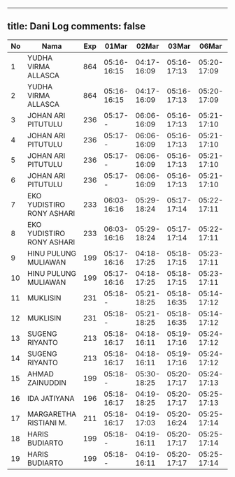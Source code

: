
---
title: Dani Log
comments: false
---

| No | Nama | Exp | 01Mar | 02Mar | 03Mar | 06Mar | 07Mar | 08Mar | 20Mar |
|-----|-----|-----|-----|-----|-----|-----|-----|-----|-----|
| 1 | YUDHA VIRMA ALLASCA | 864 | 05:16-16:15 | 04:17-16:09 | 05:16-17:13 | 05:20-17:09 | 05:27-17:09 | 05:01-17:16 | 05:34-- |
| 2 | YUDHA VIRMA ALLASCA | 864 | 05:16-16:15 | 04:17-16:09 | 05:16-17:13 | 05:20-17:09 | 05:27-17:09 | 05:01-17:16 | 05:34-- |
| 3 | JOHAN ARI PITUTULU | 236 | 05:17-- | 06:06-16:09 | 05:16-17:13 | 05:21-17:10 | 05:28-17:09 | 05:01-17:17 | --- |
| 4 | JOHAN ARI PITUTULU | 236 | 05:17-- | 06:06-16:09 | 05:16-17:13 | 05:21-17:10 | 05:28-17:09 | 05:01-17:17 | --- |
| 5 | JOHAN ARI PITUTULU | 236 | 05:17-- | 06:06-16:09 | 05:16-17:13 | 05:21-17:10 | 05:28-17:09 | 05:01-17:17 | --- |
| 6 | JOHAN ARI PITUTULU | 236 | 05:17-- | 06:06-16:09 | 05:16-17:13 | 05:21-17:10 | 05:28-17:09 | 05:01-17:17 | --- |
| 7 | EKO YUDISTIRO RONY ASHARI | 233 | 06:03-16:16 | 05:29-18:24 | 05:17-17:14 | 05:22-17:11 | 05:29-17:11 | 05:03-17:18 | 05:28-- |
| 8 | EKO YUDISTIRO RONY ASHARI | 233 | 06:03-16:16 | 05:29-18:24 | 05:17-17:14 | 05:22-17:11 | 05:29-17:11 | 05:03-17:18 | 05:28-- |
| 9 | HINU PULUNG MULIAWAN | 199 | 05:17-16:16 | 04:18-17:25 | 05:18-17:15 | 05:23-17:11 | 05:30-17:11 | 05:03-17:19 | --- |
| 10 | HINU PULUNG MULIAWAN | 199 | 05:17-16:16 | 04:18-17:25 | 05:18-17:15 | 05:23-17:11 | 05:30-17:11 | 05:03-17:19 | --- |
| 11 | MUKLISIN | 231 | 05:18-- | 05:21-18:25 | 05:18-16:35 | 05:14-17:12 | 05:30-17:12 | 05:04-17:19 | 05:29-16:19 |
| 12 | MUKLISIN | 231 | 05:18-- | 05:21-18:25 | 05:18-16:35 | 05:14-17:12 | 05:30-17:12 | 05:04-17:19 | 05:29-16:19 |
| 13 | SUGENG RIYANTO | 213 | 05:18-16:17 | 04:18-16:11 | 05:19-17:16 | 05:24-17:12 | 05:31-17:12 | 05:04-17:20 | 17:20-17:20 |
| 14 | SUGENG RIYANTO | 213 | 05:18-16:17 | 04:18-16:11 | 05:19-17:16 | 05:24-17:12 | 05:31-17:12 | 05:04-17:20 | 17:20-17:20 |
| 15 | AHMAD ZAINUDDIN | 199 | 05:18-- | 05:30-18:25 | 05:20-17:17 | 05:24-17:13 | 05:31-17:13 | 05:05-17:20 | --- |
| 16 | IDA JATIYANA | 196 | 05:18-16:17 | 04:19-18:25 | 05:20-17:17 | 05:25-17:13 | 05:32-17:13 | 05:05-17:21 | 07:23-- |
| 17 | MARGARETHA RISTIANI M. | 211 | 05:18-16:17 | 04:19-17:03 | 05:20-16:24 | 05:25-17:14 | 05:32-17:13 | 05:05-17:21 | 07:20-16:58 |
| 18 | HARIS BUDIARTO | 199 | 05:18-- | 04:19-16:11 | 05:20-17:17 | 05:25-17:14 | 05:32-17:14 | 05:06-17:21 | 06:00-- |
| 19 | HARIS BUDIARTO | 199 | 05:18-- | 04:19-16:11 | 05:20-17:17 | 05:25-17:14 | 05:32-17:14 | 05:06-17:21 | 06:00-- |
